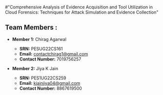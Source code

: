 #"Comprehensive Analysis of Evidence Acquisition and Tool Utilization in Cloud Forensics: Techniques for Attack Simulation and Evidence Collection"

## Team Members :

- **Member 1:** Chirag Agarwal
  - **SRN:** PESUG22CS161
  - **Email:** contactchirag1@gmail.com
  - **Contact Number:** 7019756257

- **Member 2:** Jiya K Jain
  - **SRN:** PES1UG22CS259
  - **Email:** kjainjiya04@gmail.com
  - **Contact Number:** 8867619500
